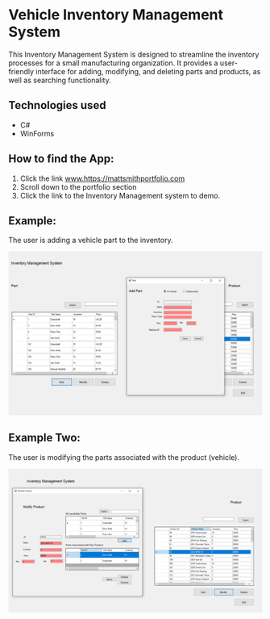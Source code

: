 # Vehicle Inventory Management System 

This Inventory Management System is designed to streamline the inventory processes for a small manufacturing organization. 
It provides a user-friendly interface for adding, modifying, and deleting parts and products, as well as searching functionality.


## Technologies used
* C#
* WinForms 

## How to find the App:
1. Click the link www.https://mattsmithportfolio.com
3. Scroll down to the portfolio section
4. Click the link to the Inventory Management system to demo.

   
## Example:
The user is adding a vehicle part to the inventory.
   
![Header Section](/assets/inventory-system-screenshot.PNG)

## Example Two:
The user is modifying the parts associated with the product (vehicle).

![Portfolio Section](/assets/inventory-system-screenshot-two.PNG)


